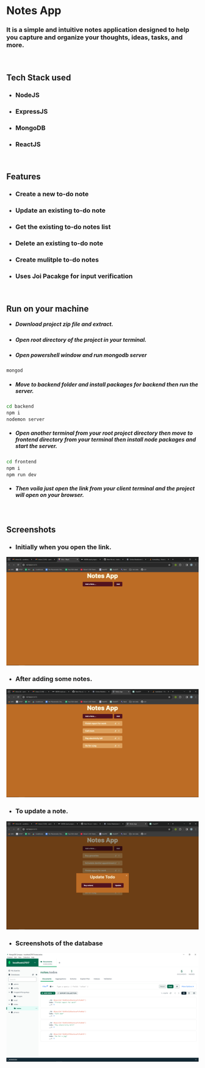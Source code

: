 # Notes App
### It is a simple and intuitive notes application designed to help you capture and organize your thoughts, ideas, tasks, and more.

&nbsp; 

## Tech Stack used
- ### NodeJS
- ### ExpressJS
- ### MongoDB
- ### ReactJS

&nbsp; 

## Features
- ### Create a new to-do note
- ### Update an existing to-do note
- ### Get the existing to-do notes list
- ### Delete an existing to-do note
- ### Create mulitple to-do notes
- ### Uses Joi Pacakge for input verification

&nbsp; 

## Run on your machine
- ##### Download project zip file and extract.
- ##### Open root directory of the project in your terminal.
- ##### Open powershell window and run mongodb server
 ```sh
mongod
```
- ##### Move to backend folder and install packages for backend then run the server.
```sh
cd backend
npm i
nodemon server
```
- ##### Open another terminal from your root project directory then move to frontend directory from your terminal then install node packages and start the server.
```sh
cd frontend
npm i
npm run dev
```
- ##### Then voila just open the link from your client terminal and the project will open on your browser.

&nbsp; 

## Screenshots
- ### Initially when you open the link.
![Screenshot](screenshots/start.png)
- ### After adding some notes.
![Screenshot](screenshots/list.png)
- ### To update a note.
![Screenshot](screenshots/update-box.png)
- ### Screenshots of the database
![Screenshot](screenshots/db.png)
